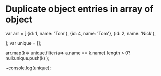 # Duplicate object entries in array of object

var  arr = [
  {id: 1, name: 'Tom'},
  {id: 4, name: 'Tom'},
  {id: 2, name: 'Nick'},
 
];
var unique = [];

arr.map(k=> unique.filter(a=> 
a.name == k.name).length > 0? null:unique.push(k)
);





~console.log(unique);
